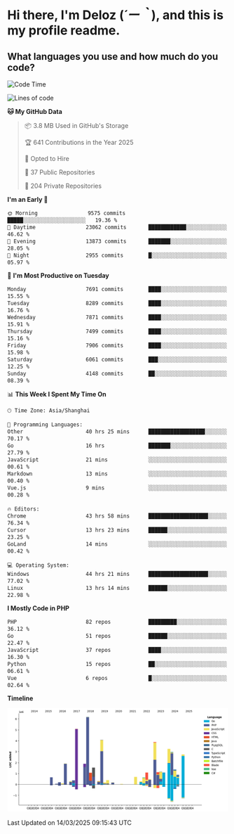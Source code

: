# **Hi there, I'm Deloz (*´ー｀*), and this is my profile readme.**

## **What languages you use and how much do you code?**

<!--START_SECTION:waka-->
![Code Time](http://img.shields.io/badge/Code%20Time-5%2C902%20hrs%2037%20mins-blue)

![Lines of code](https://img.shields.io/badge/From%20Hello%20World%20I%27ve%20Written-46.1%20million%20lines%20of%20code-blue)

**🐱 My GitHub Data** 

> 📦 3.8 MB Used in GitHub's Storage 
 > 
> 🏆 641 Contributions in the Year 2025
 > 
> 💼 Opted to Hire
 > 
> 📜 37 Public Repositories 
 > 
> 🔑 204 Private Repositories 
 > 
**I'm an Early 🐤** 

```text
🌞 Morning                9575 commits        █████░░░░░░░░░░░░░░░░░░░░   19.36 % 
🌆 Daytime                23062 commits       ████████████░░░░░░░░░░░░░   46.62 % 
🌃 Evening                13873 commits       ███████░░░░░░░░░░░░░░░░░░   28.05 % 
🌙 Night                  2955 commits        █░░░░░░░░░░░░░░░░░░░░░░░░   05.97 % 
```
📅 **I'm Most Productive on Tuesday** 

```text
Monday                   7691 commits        ████░░░░░░░░░░░░░░░░░░░░░   15.55 % 
Tuesday                  8289 commits        ████░░░░░░░░░░░░░░░░░░░░░   16.76 % 
Wednesday                7871 commits        ████░░░░░░░░░░░░░░░░░░░░░   15.91 % 
Thursday                 7499 commits        ████░░░░░░░░░░░░░░░░░░░░░   15.16 % 
Friday                   7906 commits        ████░░░░░░░░░░░░░░░░░░░░░   15.98 % 
Saturday                 6061 commits        ███░░░░░░░░░░░░░░░░░░░░░░   12.25 % 
Sunday                   4148 commits        ██░░░░░░░░░░░░░░░░░░░░░░░   08.39 % 
```


📊 **This Week I Spent My Time On** 

```text
🕑︎ Time Zone: Asia/Shanghai

💬 Programming Languages: 
Other                    40 hrs 25 mins      ██████████████████░░░░░░░   70.17 % 
Go                       16 hrs              ███████░░░░░░░░░░░░░░░░░░   27.79 % 
JavaScript               21 mins             ░░░░░░░░░░░░░░░░░░░░░░░░░   00.61 % 
Markdown                 13 mins             ░░░░░░░░░░░░░░░░░░░░░░░░░   00.40 % 
Vue.js                   9 mins              ░░░░░░░░░░░░░░░░░░░░░░░░░   00.28 % 

🔥 Editors: 
Chrome                   43 hrs 58 mins      ███████████████████░░░░░░   76.34 % 
Cursor                   13 hrs 23 mins      ██████░░░░░░░░░░░░░░░░░░░   23.25 % 
GoLand                   14 mins             ░░░░░░░░░░░░░░░░░░░░░░░░░   00.42 % 

💻 Operating System: 
Windows                  44 hrs 21 mins      ███████████████████░░░░░░   77.02 % 
Linux                    13 hrs 14 mins      ██████░░░░░░░░░░░░░░░░░░░   22.98 % 
```

**I Mostly Code in PHP** 

```text
PHP                      82 repos            █████████░░░░░░░░░░░░░░░░   36.12 % 
Go                       51 repos            ██████░░░░░░░░░░░░░░░░░░░   22.47 % 
JavaScript               37 repos            ████░░░░░░░░░░░░░░░░░░░░░   16.30 % 
Python                   15 repos            ██░░░░░░░░░░░░░░░░░░░░░░░   06.61 % 
Vue                      6 repos             █░░░░░░░░░░░░░░░░░░░░░░░░   02.64 % 
```



**Timeline**

![Lines of Code chart](https://raw.githubusercontent.com/deloz/deloz/main/assets/bar_graph.png)


 Last Updated on 14/03/2025 09:15:43 UTC
<!--END_SECTION:waka-->
